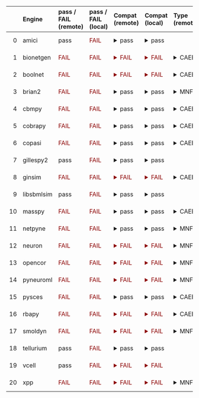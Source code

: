 |    | Engine     | pass / FAIL (remote)                     | pass / FAIL (local)                      | Compat (remote)                                                                                                                                                                                                                                                            | Compat (local)                                                                                                                                                                                                                                                             | Type (remote)                                                          | Error (remote)                                                                                                                                                                                                                                                                                                                                                                                                                                                     | Error (local)                                                                                                                                               | d1 (remote)                                          | d1 (local)                                          |
|---:|:-----------|:-----------------------------------------|:-----------------------------------------|:---------------------------------------------------------------------------------------------------------------------------------------------------------------------------------------------------------------------------------------------------------------------------|:---------------------------------------------------------------------------------------------------------------------------------------------------------------------------------------------------------------------------------------------------------------------------|:-----------------------------------------------------------------------|:-------------------------------------------------------------------------------------------------------------------------------------------------------------------------------------------------------------------------------------------------------------------------------------------------------------------------------------------------------------------------------------------------------------------------------------------------------------------|:------------------------------------------------------------------------------------------------------------------------------------------------------------|:-----------------------------------------------------|:----------------------------------------------------|
|  0 | amici      | pass                                     | <span style="color:darkred;">FAIL</span> | <details><summary>pass</summary>The file extensions suggest the input file types are '['SBML', 'SED-ML']'. These are compatible with amici</details>                                                                                                                       | <details><summary>pass</summary>The file extensions suggest the input file types are '['SBML', 'SED-ML']'. These are compatible with amici</details>                                                                                                                       |                                                                        |                                                                                                                                                                                                                                                                                                                                                                                                                                                                    | <details><summary>Details</summary>```Error while fetching server API version: (2, 'CreateFile', 'The system cannot find the file specified.')```</details> | <a href="d1_plots_remote\amici_d1.pdf">plot</a>      | <a href="d1_plots_local\amici_d1.pdf">plot</a>      |
|  1 | bionetgen  | <span style="color:darkred;">FAIL</span> | <span style="color:darkred;">FAIL</span> | <span style="color:darkred;"><details><summary>FAIL</summary>The file extensions suggest the input file types are '['SBML', 'SED-ML']'. Tese are not compatible with bionetgen. The following file types will be compatible ['BNGL', 'SED-ML']</details></span>            | <span style="color:darkred;"><details><summary>FAIL</summary>The file extensions suggest the input file types are '['SBML', 'SED-ML']'. Tese are not compatible with bionetgen. The following file types will be compatible ['BNGL', 'SED-ML']</details></span>            | <details><summary>CAEE</summary>CombineArchiveExecutionError</details> | <details><summary>Details</summary><span style="color:red;">The COMBINE/OMEX did not execute successfully:<br><br>  The SED document did not execute successfully:<br>  <br>    Language for model `net1` is not supported.<br>      - Model language `urn:sedml:language:sbml` is not supported. Models must be in BNGL format (e.g., `sed:model/@language` must match `^urn:sedml:language:bngl(\.$)` such as `urn:sedml:language:bngl`).</details>              | <details><summary>Details</summary>```Error while fetching server API version: (2, 'CreateFile', 'The system cannot find the file specified.')```</details> | <a href="d1_plots_remote\bionetgen_d1.pdf">plot</a>  | <a href="d1_plots_local\bionetgen_d1.pdf">plot</a>  |
|  2 | boolnet    | <span style="color:darkred;">FAIL</span> | <span style="color:darkred;">FAIL</span> | <span style="color:darkred;"><details><summary>FAIL</summary>The file extensions suggest the input file types are '['SBML', 'SED-ML']'. Tese are not compatible with boolnet. The following file types will be compatible ['SBML-qual', 'SED-ML']</details></span>         | <span style="color:darkred;"><details><summary>FAIL</summary>The file extensions suggest the input file types are '['SBML', 'SED-ML']'. Tese are not compatible with boolnet. The following file types will be compatible ['SBML-qual', 'SED-ML']</details></span>         | <details><summary>CAEE</summary>CombineArchiveExecutionError</details> | <details><summary>Details</summary><span style="color:red;">The COMBINE/OMEX did not execute successfully:<br><br>  The SED document did not execute successfully:<br>  <br>    Simulation `sim1` is invalid.<br>      - Number of points (20000) must be equal to the difference between the output end (200.0) and start times (0.0).</details>                                                                                                                  | <details><summary>Details</summary>```Error while fetching server API version: (2, 'CreateFile', 'The system cannot find the file specified.')```</details> | <a href="d1_plots_remote\boolnet_d1.pdf">plot</a>    | <a href="d1_plots_local\boolnet_d1.pdf">plot</a>    |
|  3 | brian2     | <span style="color:darkred;">FAIL</span> | <span style="color:darkred;">FAIL</span> | <details><summary>pass</summary>The file extensions suggest the input file types are '['SBML', 'SED-ML']'. These are compatible with brian2</details>                                                                                                                      | <details><summary>pass</summary>The file extensions suggest the input file types are '['SBML', 'SED-ML']'. These are compatible with brian2</details>                                                                                                                      | <details><summary>MNFE</summary>ModuleNotFoundError</details>          | <details><summary>Details</summary>No module named 'libsbml'</details>                                                                                                                                                                                                                                                                                                                                                                                             | <details><summary>Details</summary>```Error while fetching server API version: (2, 'CreateFile', 'The system cannot find the file specified.')```</details> |                                                      |                                                     |
|  4 | cbmpy      | <span style="color:darkred;">FAIL</span> | <span style="color:darkred;">FAIL</span> | <details><summary>pass</summary>The file extensions suggest the input file types are '['SBML', 'SED-ML']'. These are compatible with cbmpy</details>                                                                                                                       | <details><summary>pass</summary>The file extensions suggest the input file types are '['SBML', 'SED-ML']'. These are compatible with cbmpy</details>                                                                                                                       | <details><summary>CAEE</summary>CombineArchiveExecutionError</details> | <details><summary>Details</summary><span style="color:red;">The COMBINE/OMEX did not execute successfully:<br><br>  The SED document did not execute successfully:<br>  <br>    UniformTimeCourseSimulation `sim1` is not supported.<br>      - Simulation sim1 of type `UniformTimeCourseSimulation` is not supported. Simulation must be an instance of one of the following:<br>          - SteadyStateSimulation</details>                                     | <details><summary>Details</summary>```Error while fetching server API version: (2, 'CreateFile', 'The system cannot find the file specified.')```</details> | <a href="d1_plots_remote\cbmpy_d1.pdf">plot</a>      | <a href="d1_plots_local\cbmpy_d1.pdf">plot</a>      |
|  5 | cobrapy    | <span style="color:darkred;">FAIL</span> | <span style="color:darkred;">FAIL</span> | <details><summary>pass</summary>The file extensions suggest the input file types are '['SBML', 'SED-ML']'. These are compatible with cobrapy</details>                                                                                                                     | <details><summary>pass</summary>The file extensions suggest the input file types are '['SBML', 'SED-ML']'. These are compatible with cobrapy</details>                                                                                                                     | <details><summary>CAEE</summary>CombineArchiveExecutionError</details> | <details><summary>Details</summary><span style="color:red;">The COMBINE/OMEX did not execute successfully:<br><br>  The SED document did not execute successfully:<br>  <br>    UniformTimeCourseSimulation `sim1` is not supported.<br>      - Simulation sim1 of type `UniformTimeCourseSimulation` is not supported. Simulation must be an instance of one of the following:<br>          - SteadyStateSimulation</details>                                     | <details><summary>Details</summary>```Error while fetching server API version: (2, 'CreateFile', 'The system cannot find the file specified.')```</details> | <a href="d1_plots_remote\cobrapy_d1.pdf">plot</a>    | <a href="d1_plots_local\cobrapy_d1.pdf">plot</a>    |
|  6 | copasi     | <span style="color:darkred;">FAIL</span> | <span style="color:darkred;">FAIL</span> | <details><summary>pass</summary>The file extensions suggest the input file types are '['SBML', 'SED-ML']'. These are compatible with copasi</details>                                                                                                                      | <details><summary>pass</summary>The file extensions suggest the input file types are '['SBML', 'SED-ML']'. These are compatible with copasi</details>                                                                                                                      | <details><summary>CAEE</summary>CombineArchiveExecutionError</details> | <details><summary>Details</summary><span style="color:red;">The COMBINE/OMEX did not execute successfully:<br><br>  The SED document did not execute successfully:<br>  <br>    could not convert string to float: 'Values[V]'</details>                                                                                                                                                                                                                           | <details><summary>Details</summary>```Error while fetching server API version: (2, 'CreateFile', 'The system cannot find the file specified.')```</details> | <a href="d1_plots_remote\copasi_d1.pdf">plot</a>     | <a href="d1_plots_local\copasi_d1.pdf">plot</a>     |
|  7 | gillespy2  | pass                                     | <span style="color:darkred;">FAIL</span> | <details><summary>pass</summary>The file extensions suggest the input file types are '['SBML', 'SED-ML']'. These are compatible with gillespy2</details>                                                                                                                   | <details><summary>pass</summary>The file extensions suggest the input file types are '['SBML', 'SED-ML']'. These are compatible with gillespy2</details>                                                                                                                   |                                                                        |                                                                                                                                                                                                                                                                                                                                                                                                                                                                    | <details><summary>Details</summary>```Error while fetching server API version: (2, 'CreateFile', 'The system cannot find the file specified.')```</details> | <a href="d1_plots_remote\gillespy2_d1.pdf">plot</a>  | <a href="d1_plots_local\gillespy2_d1.pdf">plot</a>  |
|  8 | ginsim     | <span style="color:darkred;">FAIL</span> | <span style="color:darkred;">FAIL</span> | <span style="color:darkred;"><details><summary>FAIL</summary>The file extensions suggest the input file types are '['SBML', 'SED-ML']'. Tese are not compatible with ginsim. The following file types will be compatible ['SBML-qual', 'SED-ML']</details></span>          | <span style="color:darkred;"><details><summary>FAIL</summary>The file extensions suggest the input file types are '['SBML', 'SED-ML']'. Tese are not compatible with ginsim. The following file types will be compatible ['SBML-qual', 'SED-ML']</details></span>          | <details><summary>CAEE</summary>CombineArchiveExecutionError</details> | <details><summary>Details</summary><span style="color:red;">The COMBINE/OMEX did not execute successfully:<br><br>  The SED document did not execute successfully:<br>  <br>    Simulation `sim1` is invalid.<br>      - The interval between the output start and time time must be an integer multiple of the number of steps, not `0.01`:<br>          Output start time: 0.0<br>          Output end time: 200.0<br>          Number of steps: 20000</details> | <details><summary>Details</summary>```Error while fetching server API version: (2, 'CreateFile', 'The system cannot find the file specified.')```</details> | <a href="d1_plots_remote\ginsim_d1.pdf">plot</a>     | <a href="d1_plots_local\ginsim_d1.pdf">plot</a>     |
|  9 | libsbmlsim | pass                                     | <span style="color:darkred;">FAIL</span> | <details><summary>pass</summary>The file extensions suggest the input file types are '['SBML', 'SED-ML']'. These are compatible with libsbmlsim</details>                                                                                                                  | <details><summary>pass</summary>The file extensions suggest the input file types are '['SBML', 'SED-ML']'. These are compatible with libsbmlsim</details>                                                                                                                  |                                                                        |                                                                                                                                                                                                                                                                                                                                                                                                                                                                    | <details><summary>Details</summary>```Error while fetching server API version: (2, 'CreateFile', 'The system cannot find the file specified.')```</details> | <a href="d1_plots_remote\libsbmlsim_d1.pdf">plot</a> | <a href="d1_plots_local\libsbmlsim_d1.pdf">plot</a> |
| 10 | masspy     | <span style="color:darkred;">FAIL</span> | <span style="color:darkred;">FAIL</span> | <details><summary>pass</summary>The file extensions suggest the input file types are '['SBML', 'SED-ML']'. These are compatible with masspy</details>                                                                                                                      | <details><summary>pass</summary>The file extensions suggest the input file types are '['SBML', 'SED-ML']'. These are compatible with masspy</details>                                                                                                                      | <details><summary>CAEE</summary>CombineArchiveExecutionError</details> | <details><summary>Details</summary><span style="color:red;">The COMBINE/OMEX did not execute successfully:<br><br>  The SED document did not execute successfully:<br>  <br>    Something went wrong reading the SBML model. Most likely the SBML model is not valid. Please check that your model is valid using the `mass.io.sbml.validate_sbml_model` function or via the online validator at http://sbml.org/validator .<br>    	`(model, errors) = validate_sbml_model(filename)`<br>    If the model is valid and cannot be read please open an issue at https://github.com/SBRG/masspy/issues .</details>                                                                                                                                                                                                                                                                                                                                                                                                                                                                    | <details><summary>Details</summary>```Error while fetching server API version: (2, 'CreateFile', 'The system cannot find the file specified.')```</details> | <a href="d1_plots_remote\masspy_d1.pdf">plot</a>     | <a href="d1_plots_local\masspy_d1.pdf">plot</a>     |
| 11 | netpyne    | <span style="color:darkred;">FAIL</span> | <span style="color:darkred;">FAIL</span> | <details><summary>pass</summary>The file extensions suggest the input file types are '['SBML', 'SED-ML']'. These are compatible with netpyne</details>                                                                                                                     | <details><summary>pass</summary>The file extensions suggest the input file types are '['SBML', 'SED-ML']'. These are compatible with netpyne</details>                                                                                                                     | <details><summary>MNFE</summary>ModuleNotFoundError</details>          | <details><summary>Details</summary>No module named 'libsbml'</details>                                                                                                                                                                                                                                                                                                                                                                                             | <details><summary>Details</summary>```Error while fetching server API version: (2, 'CreateFile', 'The system cannot find the file specified.')```</details> |                                                      |                                                     |
| 12 | neuron     | <span style="color:darkred;">FAIL</span> | <span style="color:darkred;">FAIL</span> | <span style="color:darkred;"><details><summary>FAIL</summary>The file extensions suggest the input file types are '['SBML', 'SED-ML']'. Tese are not compatible with neuron. The following file types will be compatible ['NeuroML', 'SED-ML', 'LEMS']</details></span>    | <span style="color:darkred;"><details><summary>FAIL</summary>The file extensions suggest the input file types are '['SBML', 'SED-ML']'. Tese are not compatible with neuron. The following file types will be compatible ['NeuroML', 'SED-ML', 'LEMS']</details></span>    | <details><summary>MNFE</summary>ModuleNotFoundError</details>          | <details><summary>Details</summary>No module named 'libsbml'</details>                                                                                                                                                                                                                                                                                                                                                                                             | <details><summary>Details</summary>```Error while fetching server API version: (2, 'CreateFile', 'The system cannot find the file specified.')```</details> |                                                      |                                                     |
| 13 | opencor    | <span style="color:darkred;">FAIL</span> | <span style="color:darkred;">FAIL</span> | <span style="color:darkred;"><details><summary>FAIL</summary>The file extensions suggest the input file types are '['SBML', 'SED-ML']'. Tese are not compatible with opencor. The following file types will be compatible ['CellML', 'SED-ML']</details></span>            | <span style="color:darkred;"><details><summary>FAIL</summary>The file extensions suggest the input file types are '['SBML', 'SED-ML']'. Tese are not compatible with opencor. The following file types will be compatible ['CellML', 'SED-ML']</details></span>            | <details><summary>MNFE</summary>ModuleNotFoundError</details>          | <details><summary>Details</summary>No module named 'libsbml'</details>                                                                                                                                                                                                                                                                                                                                                                                             | <details><summary>Details</summary>```Error while fetching server API version: (2, 'CreateFile', 'The system cannot find the file specified.')```</details> |                                                      |                                                     |
| 14 | pyneuroml  | <span style="color:darkred;">FAIL</span> | <span style="color:darkred;">FAIL</span> | <span style="color:darkred;"><details><summary>FAIL</summary>The file extensions suggest the input file types are '['SBML', 'SED-ML']'. Tese are not compatible with pyneuroml. The following file types will be compatible ['NeuroML', 'SED-ML', 'LEMS']</details></span> | <span style="color:darkred;"><details><summary>FAIL</summary>The file extensions suggest the input file types are '['SBML', 'SED-ML']'. Tese are not compatible with pyneuroml. The following file types will be compatible ['NeuroML', 'SED-ML', 'LEMS']</details></span> | <details><summary>MNFE</summary>ModuleNotFoundError</details>          | <details><summary>Details</summary>No module named 'libsbml'</details>                                                                                                                                                                                                                                                                                                                                                                                             | <details><summary>Details</summary>```Error while fetching server API version: (2, 'CreateFile', 'The system cannot find the file specified.')```</details> |                                                      |                                                     |
| 15 | pysces     | <span style="color:darkred;">FAIL</span> | <span style="color:darkred;">FAIL</span> | <details><summary>pass</summary>The file extensions suggest the input file types are '['SBML', 'SED-ML']'. These are compatible with pysces</details>                                                                                                                      | <details><summary>pass</summary>The file extensions suggest the input file types are '['SBML', 'SED-ML']'. These are compatible with pysces</details>                                                                                                                      | <details><summary>CAEE</summary>CombineArchiveExecutionError</details> | <details><summary>Details</summary><span style="color:red;">The COMBINE/OMEX did not execute successfully:<br><br>  The SED document did not execute successfully:<br>  <br>    Model at /tmp/tmpyuxhkysi/./LEMS_NML2_Ex9_FN.sbml could not be imported:<br>      <br>      File /tmp/tmpyuxhkysi/./LEMS_NML2_Ex9_FN.sbml.xml does not exist</details>                                                                                                             | <details><summary>Details</summary>```Error while fetching server API version: (2, 'CreateFile', 'The system cannot find the file specified.')```</details> | <a href="d1_plots_remote\pysces_d1.pdf">plot</a>     | <a href="d1_plots_local\pysces_d1.pdf">plot</a>     |
| 16 | rbapy      | <span style="color:darkred;">FAIL</span> | <span style="color:darkred;">FAIL</span> | <span style="color:darkred;"><details><summary>FAIL</summary>The file extensions suggest the input file types are '['SBML', 'SED-ML']'. Tese are not compatible with rbapy. The following file types will be compatible ['RBApy', 'SED-ML']</details></span>               | <span style="color:darkred;"><details><summary>FAIL</summary>The file extensions suggest the input file types are '['SBML', 'SED-ML']'. Tese are not compatible with rbapy. The following file types will be compatible ['RBApy', 'SED-ML']</details></span>               | <details><summary>CAEE</summary>CombineArchiveExecutionError</details> | <details><summary>Details</summary><span style="color:red;">The COMBINE/OMEX did not execute successfully:<br><br>  The SED document did not execute successfully:<br>  <br>    Language for model `net1` is not supported.<br>      - Model language `urn:sedml:language:sbml` is not supported. Models must be in RBA format (e.g., `sed:model/@language` must match `^urn:sedml:language:rba(\.$)` such as `urn:sedml:language:rba`).</details>                 | <details><summary>Details</summary>```Error while fetching server API version: (2, 'CreateFile', 'The system cannot find the file specified.')```</details> | <a href="d1_plots_remote\rbapy_d1.pdf">plot</a>      | <a href="d1_plots_local\rbapy_d1.pdf">plot</a>      |
| 17 | smoldyn    | <span style="color:darkred;">FAIL</span> | <span style="color:darkred;">FAIL</span> | <span style="color:darkred;"><details><summary>FAIL</summary>smoldyn compatible file types unknown.</details></span>                                                                                                                                                       | <span style="color:darkred;"><details><summary>FAIL</summary>smoldyn compatible file types unknown.</details></span>                                                                                                                                                       | <details><summary>MNFE</summary>ModuleNotFoundError</details>          | <details><summary>Details</summary>No module named 'libsbml'</details>                                                                                                                                                                                                                                                                                                                                                                                             | <details><summary>Details</summary>```Error while fetching server API version: (2, 'CreateFile', 'The system cannot find the file specified.')```</details> |                                                      |                                                     |
| 18 | tellurium  | pass                                     | <span style="color:darkred;">FAIL</span> | <details><summary>pass</summary>The file extensions suggest the input file types are '['SBML', 'SED-ML']'. These are compatible with tellurium</details>                                                                                                                   | <details><summary>pass</summary>The file extensions suggest the input file types are '['SBML', 'SED-ML']'. These are compatible with tellurium</details>                                                                                                                   |                                                                        |                                                                                                                                                                                                                                                                                                                                                                                                                                                                    | <details><summary>Details</summary>```Error while fetching server API version: (2, 'CreateFile', 'The system cannot find the file specified.')```</details> | <a href="d1_plots_remote\tellurium_d1.pdf">plot</a>  | <a href="d1_plots_local\tellurium_d1.pdf">plot</a>  |
| 19 | vcell      | pass                                     | <span style="color:darkred;">FAIL</span> | <span style="color:darkred;"><details><summary>FAIL</summary>vcell compatible file types unknown.</details></span>                                                                                                                                                         | <span style="color:darkred;"><details><summary>FAIL</summary>vcell compatible file types unknown.</details></span>                                                                                                                                                         |                                                                        |                                                                                                                                                                                                                                                                                                                                                                                                                                                                    | <details><summary>Details</summary>```Error while fetching server API version: (2, 'CreateFile', 'The system cannot find the file specified.')```</details> |                                                      |                                                     |
| 20 | xpp        | <span style="color:darkred;">FAIL</span> | <span style="color:darkred;">FAIL</span> | <span style="color:darkred;"><details><summary>FAIL</summary>The file extensions suggest the input file types are '['SBML', 'SED-ML']'. Tese are not compatible with xpp. The following file types will be compatible ['XPP', 'SED-ML']</details></span>                   | <span style="color:darkred;"><details><summary>FAIL</summary>The file extensions suggest the input file types are '['SBML', 'SED-ML']'. Tese are not compatible with xpp. The following file types will be compatible ['XPP', 'SED-ML']</details></span>                   | <details><summary>MNFE</summary>ModuleNotFoundError</details>          | <details><summary>Details</summary>No module named 'libsbml'</details>                                                                                                                                                                                                                                                                                                                                                                                             | <details><summary>Details</summary>```Error while fetching server API version: (2, 'CreateFile', 'The system cannot find the file specified.')```</details> |                                                      |                                                     |